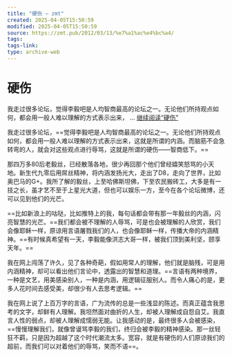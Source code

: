 ```yaml
---
title: "硬伤 – zmt"
created: 2025-04-05T15:50:59
modified: 2025-04-05T15:50:59
source: https://zmt.pub/2012/03/13/%e7%a1%ac%e4%bc%a4/
tags:
tags-link:
type: archive-web
---
```


# 硬伤

我走过很多论坛，觉得李毅吧是人均智商最高的论坛之一。无论他们所持观点如何，都会用一般人难以理解的方式表示出来， … [继续阅读“硬伤”](https://zmt.pub/2012/03/13/%e7%a1%ac%e4%bc%a4/)

我走过很多论坛，==觉得李毅吧是人均智商最高的论坛之一。无论他们所持观点如何，都会用一般人难以理解的方式表示出来，这就是所谓的内涵。而脑筋不会急转弯的人，就会对这些观点进行辱骂，这就是所谓的硬伤——智商低下。==

那四万多80后老毅丝，已经散落各地，很少再回那个他们曾经嬉笑怒骂的小天地。新生代九零后用屌丝精神，将内涵发扬光大，走出了D8，走向了世界，比如奥巴马的G+。我所了解的毅丝，上至哈佛斯坦佛，下至农民搬砖工，大多是有一技之长，虽才艺不至于上星光大道，但也可以娱乐一方，至今在各个论坛微博，还可以见到他们的光芒。

==比如新浪上的咕哒，比如推特上的我，每句话都会带有那一年毅丝的内涵，闪亮智慧的光芒。==我们都会被不理解的人辱骂，可是也会被理解的人欣赏，我们会像耶稣一样，原谅用言语屠戮我们的人，也会像耶稣一样，传播大帝的内涵精神。==有时候真希望有一天，李毅能像洪志大哥一样，被我们顶到美利坚，颐享天年。==

我在网上闯荡了许久，见了各种奇葩，假如用常人的理解，他们就是脑残，可是用内涵精神，却可以看出他们言论中，透露出的智慧和道理。==言语有两种境界，一种是文艺，用美感染别人，一种是内涵，用逻辑征服别人。而令人痛心的是，更多人花时间去感受美，却很少有人去思考逻辑。==

我在网上说了上百万字的言语，广为流传的总是一些浅显的陈述。而真正蕴含我思考的文字，却鲜有人理解。我坦然面对曲折的人生，却被人理解成自怨自艾。我直言人性的弱点，却被人理解成懦弱无能。让我感动的是，最终很多人会被感染，==慢慢理解我们，就像曾谩骂李毅的我们，终归会被李毅的精神感染。那一丝轻狂不羁，只是因为超越了这个时代潮流太多。宽容，就是有硬伤的人们原谅我们的超前，而我们可以对着他们的辱骂，笑而不语==。
